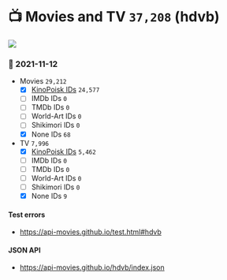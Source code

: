 # :tv: Movies and TV `37,208` (hdvb)

<a href="https://API-Movies.github.io"><img src="https://API-Movies.github.io/banner.png?cache"></a>

### :date: 2021-11-12
- Movies `29,212`
  - [x] <a href="https://API-Movies.github.io/hdvb/movie_kinopoisk_ids.json">KinoPoisk IDs</a> `24,577`
  - [ ] IMDb IDs `0`
  - [ ] TMDb IDs `0`
  - [ ] World-Art IDs `0`
  - [ ] Shikimori IDs `0`
  - [x] None IDs `68`
- TV `7,996`
  - [x] <a href="https://API-Movies.github.io/hdvb/tv_kinopoisk_ids.json">KinoPoisk IDs</a> `5,462`
  - [ ] IMDb IDs `0`
  - [ ] TMDb IDs `0`
  - [ ] World-Art IDs `0`
  - [ ] Shikimori IDs `0`
  - [x] None IDs `9`
#### Test errors
- <a href='https://api-movies.github.io/test.html#hdvb'>https://api-movies.github.io/test.html#hdvb</a>
#### JSON API
- <a href='https://api-movies.github.io/hdvb/index.json'>https://api-movies.github.io/hdvb/index.json</a>
